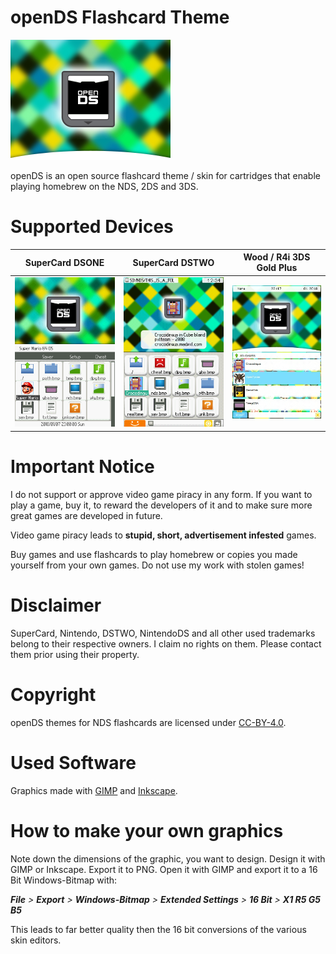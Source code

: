 # openDS Flashcard Theme

![](src/supercard_dstwo/plugin_menu/PNG/up_bk.png)

openDS is an open source flashcard theme / skin for cartridges that enable playing homebrew on the NDS, 2DS and 3DS.

# Supported Devices

|SuperCard DSONE|SuperCard DSTWO|Wood / R4i 3DS Gold Plus|
|-|-|-|
|![](screenshots/screenshot_dsone.png)|![](screenshots/screenshot_dstwo.png)|![](screenshots/screenshot_wood.jpg)|

# Important Notice

I do not support or approve video game piracy in any form. If you want to play a game, buy it, to reward the developers of it and to make sure more great games are developed in future.

Video game piracy leads to **stupid, short, advertisement infested** games.

Buy games and use flashcards to play homebrew or copies you made yourself from your own games. Do not use my work with stolen games!

# Disclaimer

SuperCard, Nintendo, DSTWO, NintendoDS and all other used trademarks belong to their respective owners. I claim no rights on them. Please contact them prior using their property.

# Copyright

openDS themes for NDS flashcards are licensed under [CC-BY-4.0](https://creativecommons.org/licenses/by/4.0/).

# Used Software

Graphics made with [GIMP](https://www.gimp.org/) and [Inkscape](https://www.inkscape.org/).

# How to make your own graphics

Note down the dimensions of the graphic, you want to design. Design it with GIMP or Inkscape. Export it to PNG. Open it with GIMP and export it to a 16 Bit Windows-Bitmap with:

***File** > **Export** > **Windows-Bitmap** > **Extended Settings** > **16 Bit** > **X1 R5 G5 B5***

This leads to far better quality then the 16 bit conversions of the various skin editors.
